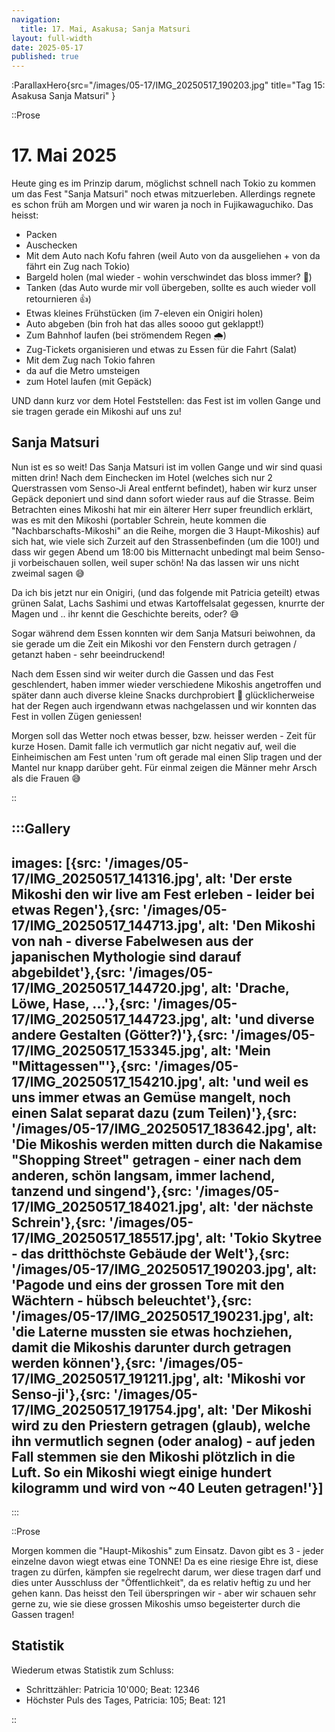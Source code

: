 ```yaml
---
navigation:
  title: 17. Mai, Asakusa; Sanja Matsuri
layout: full-width
date: 2025-05-17
published: true
---
```


:ParallaxHero{src="/images/05-17/IMG_20250517_190203.jpg" title="Tag 15: Asakusa Sanja Matsuri" }

::Prose

# 17. Mai 2025

Heute ging es im Prinzip darum, möglichst schnell nach Tokio zu kommen um das Fest "Sanja Matsuri" noch etwas
mitzuerleben. Allerdings regnete es schon früh am Morgen und wir waren ja noch in Fujikawaguchiko. Das heisst:

- Packen
- Auschecken
- Mit dem Auto nach Kofu fahren (weil Auto von da ausgeliehen + von da fährt ein Zug nach Tokio)
- Bargeld holen (mal wieder - wohin verschwindet das bloss immer? 🫣)
- Tanken (das Auto wurde mir voll übergeben, sollte es auch wieder voll retournieren 👍)
- Etwas kleines Frühstücken (im 7-eleven ein Onigiri holen)
- Auto abgeben (bin froh hat das alles soooo gut geklappt!)
- Zum Bahnhof laufen (bei strömendem Regen 🌧️)
- Zug-Tickets organisieren und etwas zu Essen für die Fahrt (Salat)
- Mit dem Zug nach Tokio fahren
- da auf die Metro umsteigen
- zum Hotel laufen (mit Gepäck)

UND dann kurz vor dem Hotel Feststellen: das Fest ist im vollen Gange und sie tragen gerade ein Mikoshi auf uns zu!

## Sanja Matsuri

Nun ist es so weit! Das Sanja Matsuri ist im vollen Gange und wir sind quasi mitten drin!
Nach dem Einchecken im Hotel (welches sich nur 2 Querstrassen vom Senso-Ji Areal entfernt befindet), haben wir kurz
unser Gepäck deponiert und sind dann sofort wieder raus auf die Strasse. Beim Betrachten eines Mikoshi hat mir ein
älterer Herr super freundlich erklärt, was es mit den Mikoshi (portabler Schrein, heute kommen die 
"Nachbarschafts-Mikoshi" an die Reihe, morgen die 3 Haupt-Mikoshis) auf sich hat, wie viele sich Zurzeit
auf den Strassenbefinden (um die 100!) und dass wir gegen Abend um 18:00 bis Mitternacht unbedingt mal beim Senso-ji
vorbeischauen sollen, weil super schön! Na das lassen wir uns nicht zweimal sagen 😅

Da ich bis jetzt nur ein Onigiri, (und das folgende mit Patricia geteilt) etwas grünen Salat, Lachs Sashimi und 
etwas Kartoffelsalat gegessen, knurrte der Magen und .. ihr kennt die Geschichte bereits, oder? 😅

Sogar während dem Essen konnten wir dem Sanja Matsuri beiwohnen, da sie gerade um die Zeit ein Mikoshi vor den Fenstern
durch getragen / getanzt haben - sehr beeindruckend!

Nach dem Essen sind wir weiter durch die Gassen und das Fest geschlendert, haben immer wieder verschiedene Mikoshis 
angetroffen und später dann auch diverse kleine Snacks durchprobiert 🥰 glücklicherweise hat der Regen auch irgendwann 
etwas nachgelassen und wir konnten das Fest in vollen Zügen geniessen!

Morgen soll das Wetter noch etwas besser, bzw. heisser werden - Zeit für kurze Hosen. Damit falle ich vermutlich gar
nicht negativ auf, weil die Einheimischen am Fest unten 'rum oft gerade mal einen Slip tragen und der Mantel nur
knapp darüber geht. Für einmal zeigen die Männer mehr Arsch als die Frauen 😅

::

:::Gallery
---
images: [{src: '/images/05-17/IMG_20250517_141316.jpg', alt: 'Der erste Mikoshi den wir live am Fest erleben - leider bei etwas Regen'},{src: '/images/05-17/IMG_20250517_144713.jpg', alt: 'Den Mikoshi von nah - diverse Fabelwesen aus der japanischen Mythologie sind darauf abgebildet'},{src: '/images/05-17/IMG_20250517_144720.jpg', alt: 'Drache, Löwe, Hase, ...'},{src: '/images/05-17/IMG_20250517_144723.jpg', alt: 'und diverse andere Gestalten (Götter?)'},{src: '/images/05-17/IMG_20250517_153345.jpg', alt: 'Mein "Mittagessen"'},{src: '/images/05-17/IMG_20250517_154210.jpg', alt: 'und weil es uns immer etwas an Gemüse mangelt, noch einen Salat separat dazu (zum Teilen)'},{src: '/images/05-17/IMG_20250517_183642.jpg', alt: 'Die Mikoshis werden mitten durch die Nakamise "Shopping Street" getragen - einer nach dem anderen, schön langsam, immer lachend, tanzend und singend'},{src: '/images/05-17/IMG_20250517_184021.jpg', alt: 'der nächste Schrein'},{src: '/images/05-17/IMG_20250517_185517.jpg', alt: 'Tokio Skytree - das dritthöchste Gebäude der Welt'},{src: '/images/05-17/IMG_20250517_190203.jpg', alt: 'Pagode und eins der grossen Tore mit den Wächtern - hübsch beleuchtet'},{src: '/images/05-17/IMG_20250517_190231.jpg', alt: 'die Laterne mussten sie etwas hochziehen, damit die Mikoshis darunter durch getragen werden können'},{src: '/images/05-17/IMG_20250517_191211.jpg', alt: 'Mikoshi vor Senso-ji'},{src: '/images/05-17/IMG_20250517_191754.jpg', alt: 'Der Mikoshi wird zu den Priestern getragen (glaub), welche ihn vermutlich segnen (oder analog) - auf jeden Fall stemmen sie den Mikoshi plötzlich in die Luft. So ein Mikoshi wiegt einige hundert kilogramm und wird von ~40 Leuten getragen!'}]
---
:::

::Prose

Morgen kommen die "Haupt-Mikoshis" zum Einsatz. Davon gibt es 3 - jeder einzelne davon wiegt etwas eine TONNE!
Da es eine riesige Ehre ist, diese tragen zu dürfen, kämpfen sie regelrecht darum, wer diese tragen darf und dies
unter Ausschluss der "Öffentlichkeit", da es relativ heftig zu und her gehen kann. Das heisst den Teil überspringen
wir - aber wir schauen sehr gerne zu, wie sie diese grossen Mikoshis umso begeisterter durch die Gassen tragen!

## Statistik

Wiederum etwas Statistik zum Schluss:

- Schrittzähler: Patricia 10'000; Beat: 12346
- Höchster Puls des Tages, Patricia: 105; Beat: 121 

::
